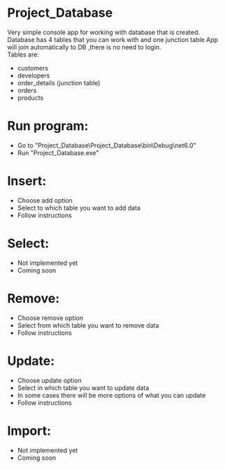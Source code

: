 # Project_Database
Very simple console app for working with database that is created. Database has 4 tables that you can work with and one junction table.App will join automatically to DB ,there is no need to login.\
Tables are:
- customers
- developers
- order_details (junction table)
- orders
- products

# Run program:
- Go to "Project_Database\Project_Database\bin\Debug\net6.0"
- Run "Project_Database.exe"
# Insert:
- Choose add option 
- Select to which table you want to add data
- Follow instructions
# Select:
- Not implemented yet
- Coming soon

# Remove:
- Choose remove option 
- Select from which table you want to remove data
- Follow instructions
# Update:
- Choose update option 
- Select in which table you want to update data
- In some cases there will be more options of what you can update
- Follow instructions

# Import:
- Not implemented yet
- Coming soon
